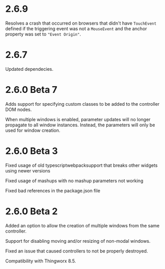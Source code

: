 # 2.6.9

Resolves a crash that occurred on browsers that didn't have `TouchEvent` defined if the triggering event was not a `MouseEvent` and the anchor property was set to `"Event Origin"`.

# 2.6.7

Updated dependecies.

# 2.6.0 Beta 7

Adds support for specifying custom classes to be added to the controller DOM nodes.

When multiple windows is enabled, parameter updates will no longer propagate to all window instances. Instead, the parameters will only be used for window creation.

# 2.6.0 Beta 3

Fixed usage of old typescriptwebpacksupport that breaks other widgets using newer versions

Fixed usage of mashups with no mashup parameters not working

Fixed bad references in the package.json file

# 2.6.0 Beta 2

Added an option to allow the creation of multiple windows from the same controller.

Support for disabling moving and/or resizing of non-modal windows.

Fixed an issue that caused controllers to not be properly destroyed.

Compatibility with Thingworx 8.5.